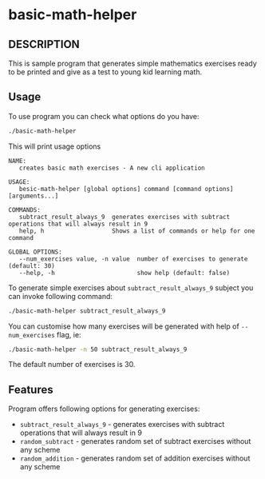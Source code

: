 # basic-math-helper

## DESCRIPTION

This is sample program that generates simple mathematics exercises ready to be printed 
and give as a test to young kid learning math.

## Usage

To use program you can check what options do you have:

```bash
./basic-math-helper
```

This will print usage options

```
NAME:
   creates basic math exercises - A new cli application

USAGE:
   besic-math-helper [global options] command [command options] [arguments...]

COMMANDS:
   subtract_result_always_9  generates exercises with subtract operations that will always result in 9
   help, h                   Shows a list of commands or help for one command

GLOBAL OPTIONS:
   --num_exercises value, -n value  number of exercises to generate (default: 30)
   --help, -h                       show help (default: false)
```

To generate simple exercises about `subtract_result_always_9` subject you can invoke following command:

```bash
./basic-math-helper subtract_result_always_9
```
You can customise how many exercises will be generated with help of `--num_exercises` flag, ie:

```bash
./basic-math-helper -n 50 subtract_result_always_9
```

The default number of exercises is 30.

## Features

Program offers following options for generating exercises:

- `subtract_result_always_9` - generates exercises with subtract operations that will always result in 9
- `random_subtract` - generates random set of subtract exercises without any scheme
- `random_addition` - generates random set of addition exercises without any scheme